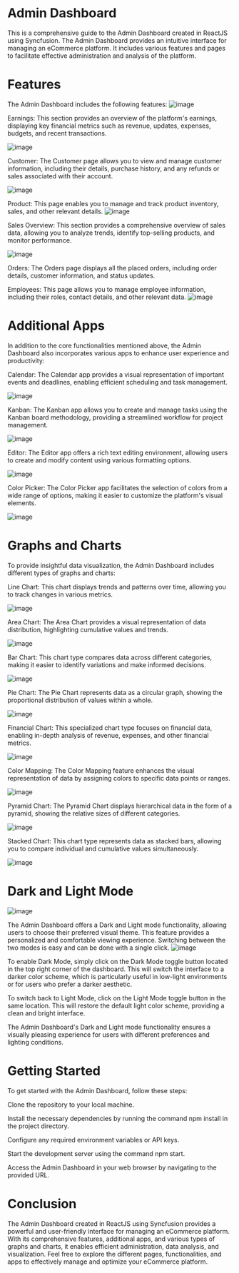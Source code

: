 # Admin Dashboard 

This is a comprehensive guide to the Admin Dashboard created in ReactJS using Syncfusion. The Admin Dashboard provides an intuitive interface for managing an eCommerce platform. It includes various features and pages to facilitate effective administration and analysis of the platform.

# Features

The Admin Dashboard includes the following features:
![image](https://github.com/MitsuSarkar/Syncfusion-React.js-dashboard/assets/137225605/08646006-cffe-4134-95a4-3246ccfd447a)


Earnings: This section provides an overview of the platform's earnings, displaying key financial metrics such as revenue, updates, expenses, budgets, and recent transactions.

![image](https://github.com/MitsuSarkar/Syncfusion-React.js-dashboard/assets/137225605/3ebee9cc-8560-4750-a823-6baccecd5c55)


Customer: The Customer page allows you to view and manage customer information, including their details, purchase history, and any refunds or sales associated with their account.

![image](https://github.com/MitsuSarkar/Syncfusion-React.js-dashboard/assets/137225605/a9b33b13-b263-4586-83a6-35dfbb950b85)


Product: This page enables you to manage and track product inventory, sales, and other relevant details.
![image](https://github.com/MitsuSarkar/Syncfusion-React.js-dashboard/assets/137225605/f744147d-c398-479e-aa09-3a0265b825d2)

Sales Overview: This section provides a comprehensive overview of sales data, allowing you to analyze trends, identify top-selling products, and monitor performance.

![image](https://github.com/MitsuSarkar/Syncfusion-React.js-dashboard/assets/137225605/9817fdd1-4ea9-4d72-890a-6d4efe62fb34)


Orders: The Orders page displays all the placed orders, including order details, customer information, and status updates.

Employees: This page allows you to manage employee information, including their roles, contact details, and other relevant data.
![image](https://github.com/MitsuSarkar/Syncfusion-React.js-dashboard/assets/137225605/86743699-cad8-4e60-b1a9-03962c4a9926)


# Additional Apps
In addition to the core functionalities mentioned above, the Admin Dashboard also incorporates various apps to enhance user experience and productivity:

Calendar: The Calendar app provides a visual representation of important events and deadlines, enabling efficient scheduling and task management.

![image](https://github.com/MitsuSarkar/Syncfusion-React.js-dashboard/assets/137225605/141cc5ca-e52f-497c-875c-384731ba5a2f)


Kanban: The Kanban app allows you to create and manage tasks using the Kanban board methodology, providing a streamlined workflow for project management.

![image](https://github.com/MitsuSarkar/Syncfusion-React.js-dashboard/assets/137225605/f9894c8a-7eb0-4d35-b217-287f55cf14e6)


Editor: The Editor app offers a rich text editing environment, allowing users to create and modify content using various formatting options.

![image](https://github.com/MitsuSarkar/Syncfusion-React.js-dashboard/assets/137225605/fecd7ca7-8d86-473b-be15-186b9256ca3c)


Color Picker: The Color Picker app facilitates the selection of colors from a wide range of options, making it easier to customize the platform's visual elements.

![image](https://github.com/MitsuSarkar/Syncfusion-React.js-dashboard/assets/137225605/8827d858-a349-412c-8021-10427e527643)


# Graphs and Charts
To provide insightful data visualization, the Admin Dashboard includes different types of graphs and charts:

Line Chart: This chart displays trends and patterns over time, allowing you to track changes in various metrics.

![image](https://github.com/MitsuSarkar/Syncfusion-React.js-dashboard/assets/137225605/635e99f2-03a9-4368-967f-ed7146b94e20)


Area Chart: The Area Chart provides a visual representation of data distribution, highlighting cumulative values and trends.

![image](https://github.com/MitsuSarkar/Syncfusion-React.js-dashboard/assets/137225605/eaecda7e-135c-43e1-bba1-f9f447398dc9)


Bar Chart: This chart type compares data across different categories, making it easier to identify variations and make informed decisions.

![image](https://github.com/MitsuSarkar/Syncfusion-React.js-dashboard/assets/137225605/e9f28a24-6473-4734-891f-bdebb2a1633c)


Pie Chart: The Pie Chart represents data as a circular graph, showing the proportional distribution of values within a whole.

![image](https://github.com/MitsuSarkar/Syncfusion-React.js-dashboard/assets/137225605/2ed50f4d-baf7-4ee7-8d96-fd860d892496)


Financial Chart: This specialized chart type focuses on financial data, enabling in-depth analysis of revenue, expenses, and other financial metrics.

![image](https://github.com/MitsuSarkar/Syncfusion-React.js-dashboard/assets/137225605/c58fc8b7-c3ae-47b1-862f-a911bdb3b8dc)


Color Mapping: The Color Mapping feature enhances the visual representation of data by assigning colors to specific data points or ranges.

![image](https://github.com/MitsuSarkar/Syncfusion-React.js-dashboard/assets/137225605/fd4a119c-0fc0-4927-9f92-00ab2ba20aba)

Pyramid Chart: The Pyramid Chart displays hierarchical data in the form of a pyramid, showing the relative sizes of different categories.

![image](https://github.com/MitsuSarkar/Syncfusion-React.js-dashboard/assets/137225605/0ac1f13a-5c41-420f-9745-06e0f88e2706)


Stacked Chart: This chart type represents data as stacked bars, allowing you to compare individual and cumulative values simultaneously.

![image](https://github.com/MitsuSarkar/Syncfusion-React.js-dashboard/assets/137225605/cd5b4af2-6176-413e-ab60-3d85299dd644)

# Dark and Light Mode
![image](https://github.com/MitsuSarkar/Syncfusion-React.js-dashboard/assets/137225605/90444a9d-e049-4ffd-9a90-8a8b162a6d4b)

The Admin Dashboard offers a Dark and Light mode functionality, allowing users to choose their preferred visual theme. This feature provides a personalized and comfortable viewing experience. Switching between the two modes is easy and can be done with a single click.
![image](https://github.com/MitsuSarkar/Syncfusion-React.js-dashboard/assets/137225605/e3193931-78e4-436a-b54b-b9ca009b9626)

To enable Dark Mode, simply click on the Dark Mode toggle button located in the top right corner of the dashboard. This will switch the interface to a darker color scheme, which is particularly useful in low-light environments or for users who prefer a darker aesthetic.

To switch back to Light Mode, click on the Light Mode toggle button in the same location. This will restore the default light color scheme, providing a clean and bright interface.

The Admin Dashboard's Dark and Light mode functionality ensures a visually pleasing experience for users with different preferences and lighting conditions.


# Getting Started
To get started with the Admin Dashboard, follow these steps:

Clone the repository to your local machine.

Install the necessary dependencies by running the command npm install in the project directory.

Configure any required environment variables or API keys.

Start the development server using the command npm start.

Access the Admin Dashboard in your web browser by navigating to the provided URL.

# Conclusion
The Admin Dashboard created in ReactJS using Syncfusion provides a powerful and user-friendly interface for managing an eCommerce platform. With its comprehensive features, additional apps, and various types of graphs and charts, it enables efficient administration, data analysis, and visualization. Feel free to explore the different pages, functionalities, and apps to effectively manage and optimize your eCommerce platform.
